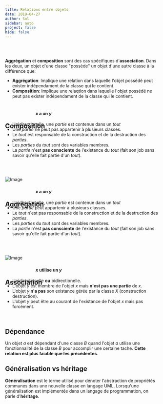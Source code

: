 ```yaml
---
title: Relations entre objets
date: 2019-04-27
author: Sol
sidebar: auto
project: false
hide: false
---
```


<br>
<br>

<Container type="info" header="Association vs Aggrégation vs Composition">

**Aggrégation** et **composition** sont des cas spécifiques d'**association**. Dans les deux, un objet d'une classe "possède" un objet d'une autre classe à la différence que:

* **Aggrégation**: Implique une relation dans laquelle l'objet possédé peut exister indépendament de la classe qui le contient.
* **Composition**: Implique une relaqtion dans laquelle l'objet possédé ne peut pas exister indépendament de la classe qui le contient.

</Container>

<br>
<br>

## Composition

<Media
    src="https://i.imgur.com/eCmncAd.png"
    center="false"
/>

<h4 style="padding-left: 100px; margin-top: -80px;"> 

$x$ <st c="r">a un </st> $y$

</h4>

* Unidirectionelle, une *partie* est contenue dans un *tout*
* Une *partie* <st c="r">ne peut pas</st> appartenir à plusieurs classes.
* Le *tout* est  <st c="r">responsable</st> de la construction et de la destruction des *parties*.
* Les *parties* du *tout* sont des variables membres.
* La *partie* n'est **pas consciente** de l'existance du *tout* (fait son job sans savoir qu'elle fait partie d'un *tout*).

<br>

<Spoiler tag="Exemple">

<br>

![Image](https://i.imgur.com/fcK3ox6.png)

<br>

</Spoiler>


## Aggrégation

<Media
    src="https://i.imgur.com/Og5Qvqt.png"
    center="false"
/>

<h4 style="padding-left: 100px; margin-top: -80px;"> 

$x$ <st c="r">a un </st> $y$

</h4>

* Unidirectionelle, une *partie* est contenue dans un *tout*
* Une *partie* <st c="r">peut</st> appartenir à plusieurs classes.
* Le *tout* n'est <st c="r">pas responsable</st> de la construction et de la destruction des *parties*.
* Les *parties* du *tout* sont des variables membres.
* La *partie* n'est **pas consciente** de l'existance du *tout* (fait son job sans savoir qu'elle fait partie d'un *tout*).

<br>

<Spoiler tag="Exemple">

<br>

![Image](https://i.imgur.com/rIXliCO.png)

<br>

</Spoiler>


## Association

<Media
    src="https://i.imgur.com/wCtz3FT.png"
    center="false"
/>

<h4 style="padding-left: 100px; margin-top: -80px;"> 

 $x$ <st c="r">utilise un </st> $y$
 
</h4>

* Unidirectionelle **ou** bidirectionelle.
* L'objet $y$ est membre de l'objet $x$ mais **n'est pas une partie** de $x$.
* L'objet $y$ **n'a pas** son existance gérée par la classe $X$ (construction destruction).
* L'objet $y$ peut être au courant de l'existance de l'objet $x$ mais pas forcément. 

<br>


## Dépendance


<Media
    src="https://i.imgur.com/9G3ZHCn.png"
    center="false"
/>


Un objet $a$ est dépendant d'une classe $B$ quand l'objet $a$ utilise une fonctionnalité de la classe $B$ pour accomplir une certaine tache. **Cette relation est plus faiable que les précédentes**.


## Généralisation vs héritage

**Généralisation** est le terme utilisé pour dénoter l'abstraction de propriétés communes dans une nouvelle classe <st c="r">en langage UML</st>. Lorsqu'une généralisation est implémentée dans un langage de programmation, on parle d'**héritage**.

<br>

<Media
    src="https://i.imgur.com/Y3f2RHf.png"
/>



